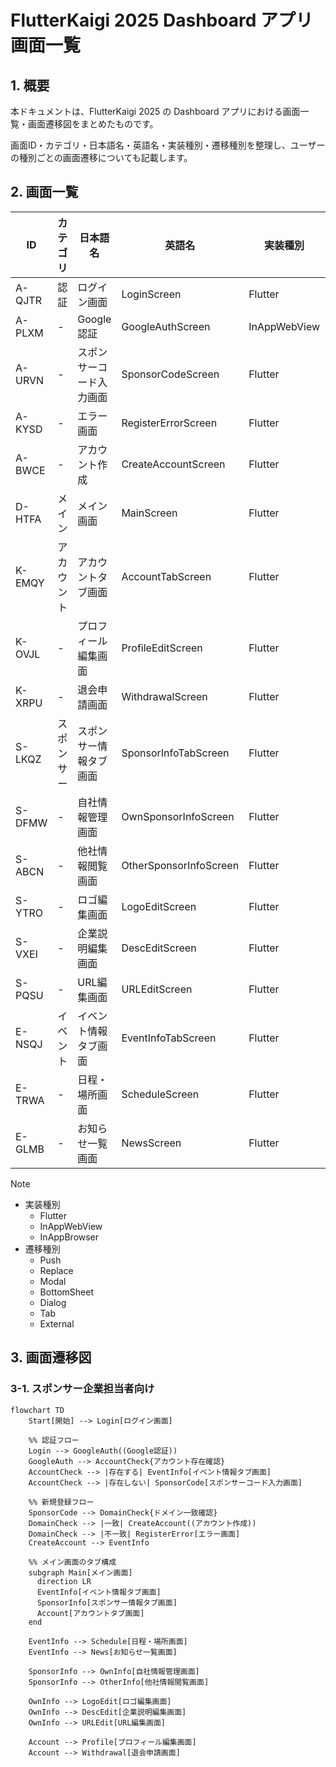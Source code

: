 # FlutterKaigi 2025 Dashboard アプリ 画面一覧

## 1. 概要

本ドキュメントは、FlutterKaigi 2025 の Dashboard アプリにおける画面一覧・画面遷移図をまとめたものです。

画面ID・カテゴリ・日本語名・英語名・実装種別・遷移種別を整理し、ユーザーの種別ごとの画面遷移についても記載します。

## 2. 画面一覧

<!-- deno-fmt-ignore-start -->
<!-- cspell:ignoreRegExp [A-Z]{1}-[A-Z]{4} -->
| ID | カテゴリ | 日本語名 | 英語名 | 実装種別 | 遷移種別 |
|-|-|-|-|-|-|
| A-QJTR | 認証 | ログイン画面 | LoginScreen | Flutter | Replace |
| A-PLXM | - | Google認証 | GoogleAuthScreen | InAppWebView | Modal |
| A-URVN | - | スポンサーコード入力画面 | SponsorCodeScreen | Flutter | Modal |
| A-KYSD | - | エラー画面 | RegisterErrorScreen | Flutter | Dialog |
| A-BWCE | - | アカウント作成 | CreateAccountScreen | Flutter | Modal |
| D-HTFA | メイン | メイン画面 | MainScreen | Flutter | Replace/Tab |
| K-EMQY | アカウント | アカウントタブ画面 | AccountTabScreen | Flutter | Tab |
| K-OVJL | - | プロフィール編集画面 | ProfileEditScreen | Flutter | Modal |
| K-XRPU | - | 退会申請画面 | WithdrawalScreen | Flutter | Modal |
| S-LKQZ | スポンサー | スポンサー情報タブ画面 | SponsorInfoTabScreen | Flutter | Tab |
| S-DFMW | - | 自社情報管理画面 | OwnSponsorInfoScreen | Flutter | Push |
| S-ABCN | - | 他社情報閲覧画面 | OtherSponsorInfoScreen | Flutter | Push |
| S-YTRO | - | ロゴ編集画面 | LogoEditScreen | Flutter | Modal |
| S-VXEI | - | 企業説明編集画面 | DescEditScreen | Flutter | Modal |
| S-PQSU | - | URL編集画面 | URLEditScreen | Flutter | Modal |
| E-NSQJ | イベント | イベント情報タブ画面 | EventInfoTabScreen | Flutter | Tab |
| E-TRWA | - | 日程・場所画面 | ScheduleScreen | Flutter | Push |
| E-GLMB | - | お知らせ一覧画面 | NewsScreen | Flutter | Push |
<!-- deno-fmt-ignore-end -->

> [!NOTE]
>
> - 実装種別
>   - Flutter
>   - InAppWebView
>   - InAppBrowser
> - 遷移種別
>   - Push
>   - Replace
>   - Modal
>   - BottomSheet
>   - Dialog
>   - Tab
>   - External

## 3. 画面遷移図

### 3-1. スポンサー企業担当者向け

```mermaid
flowchart TD
    Start[開始] --> Login[ログイン画面]
    
    %% 認証フロー
    Login --> GoogleAuth((Google認証))
    GoogleAuth --> AccountCheck{アカウント存在確認}
    AccountCheck --> |存在する| EventInfo[イベント情報タブ画面]
    AccountCheck --> |存在しない| SponsorCode[スポンサーコード入力画面]
    
    %% 新規登録フロー
    SponsorCode --> DomainCheck{ドメイン一致確認}
    DomainCheck --> |一致| CreateAccount((アカウント作成))
    DomainCheck --> |不一致| RegisterError[エラー画面]
    CreateAccount --> EventInfo
    
    %% メイン画面のタブ構成
    subgraph Main[メイン画面]
      direction LR
      EventInfo[イベント情報タブ画面]
      SponsorInfo[スポンサー情報タブ画面]
      Account[アカウントタブ画面]
    end

    EventInfo --> Schedule[日程・場所画面]
    EventInfo --> News[お知らせ一覧画面]
    
    SponsorInfo --> OwnInfo[自社情報管理画面]
    SponsorInfo --> OtherInfo[他社情報閲覧画面]
    
    OwnInfo --> LogoEdit[ロゴ編集画面]
    OwnInfo --> DescEdit[企業説明編集画面]
    OwnInfo --> URLEdit[URL編集画面]
    
    Account --> Profile[プロフィール編集画面]
    Account --> Withdrawal[退会申請画面]
```
